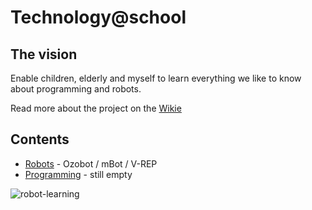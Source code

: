 # Technology@school

## The vision

Enable children, elderly  and myself to learn everything we like to know about programming and robots.

Read more about the project on the [Wikie](https://github.com/Tauvic/Technology-at-school/wiki)

## Contents

* [Robots](./Robots) - Ozobot / mBot / V-REP
* [Programming](./Programming/README.md) - still empty


![robot-learning](https://tauvicr.files.wordpress.com/2017/11/3a35ef6300000578-0-image-m-56_1478708896714.jpg)
